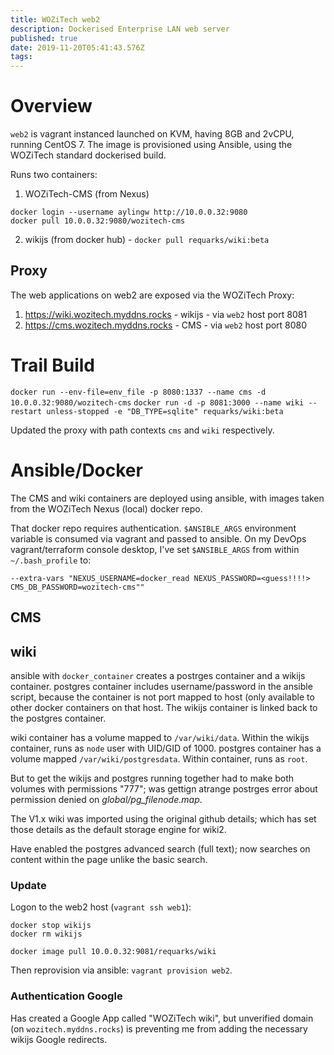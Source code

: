 ```yaml
---
title: WOZiTech web2
description: Dockerised Enterprise LAN web server
published: true
date: 2019-11-20T05:41:43.576Z
tags: 
---
```


# Overview
`web2` is  vagrant instanced launched on KVM, having 8GB and 2vCPU, running CentOS 7. The image is provisioned using Ansible, using the WOZiTech standard dockerised build.

Runs two containers:
1. WOZiTech-CMS (from Nexus)
```
docker login --username aylingw http://10.0.0.32:9080
docker pull 10.0.0.32:9080/wozitech-cms
```
2. wikijs (from docker hub) - `docker pull requarks/wiki:beta`

## Proxy
The web applications on web2 are exposed via the WOZiTech Proxy:
1. https://wiki.wozitech.myddns.rocks - wikijs -  via `web2` host port 8081
2. https://cms.wozitech.myddns.rocks - CMS - via `web2` host port 8080


# Trail Build
`docker run --env-file=env_file -p 8080:1337 --name cms -d 10.0.0.32:9080/wozitech-cms`
`docker run -d -p 8081:3000 --name wiki --restart unless-stopped -e "DB_TYPE=sqlite" requarks/wiki:beta`

Updated the proxy with path contexts `cms` and `wiki` respectively.

# Ansible/Docker
The CMS and wiki containers are deployed using ansible, with images taken from the WOZiTech Nexus (local) docker repo.

That docker repo requires authentication. `$ANSIBLE_ARGS` environment variable is consumed via vagrant and passed to ansible. On my DevOps vagrant/terraform console desktop, I've set `$ANSIBLE_ARGS` from within `~/.bash_profile` to:
```
--extra-vars "NEXUS_USERNAME=docker_read NEXUS_PASSWORD=<guess!!!!> CMS_DB_PASSWORD=wozitech-cms""
```

## CMS

## wiki
ansible with `docker_container` creates a postrges container and a wikijs container. postgres container includes username/password in the ansible script, because the container is not port mapped to host (only available to other docker containers on that host. The wikijs container is linked back to the postgres container.

wiki container has a volume mapped to `/var/wiki/data`. Within the wikijs container, runs as `node` user with UID/GID of 1000.
postgres container has a volume mapped `/var/wiki/postgresdata`. Within container, runs as `root`.

But to get the wikijs and postgres running together had to make both volumes with permissions "777"; was gettign atrange postrges error about permission denied on _global/pg_filenode.map_.

The V1.x wiki was imported using the original github details; which has set those details as the default storage engine for wiki2.

Have enabled the postgres advanced search (full text); now searches on content within the page unlike the basic search.

### Update
Logon to the web2 host (`vagrant ssh web1`):
```
docker stop wikijs
docker rm wikijs

docker image pull 10.0.0.32:9081/requarks/wiki
```

Then reprovision via ansible: `vagrant provision web2`.



### Authentication Google
Has created a Google App called "WOZiTech wiki", but unverified domain (on `wozitech.myddns.rocks`) is preventing me from adding the necessary wikijs Google redirects.